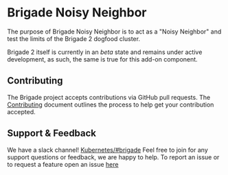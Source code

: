 # Brigade Noisy Neighbor

The purpose of Brigade Noisy Neighbor is to act as a "Noisy Neighbor" and test
the limits of the Brigade 2 dogfood cluster.

Brigade 2 itself is currently in an _beta_ state and remains under active
development, as such, the same is true for this add-on component.

## Contributing

The Brigade project accepts contributions via GitHub pull requests. The
[Contributing](CONTRIBUTING.md) document outlines the process to help get your
contribution accepted.

## Support & Feedback

We have a slack channel!
[Kubernetes/#brigade](https://kubernetes.slack.com/messages/C87MF1RFD) Feel free
to join for any support questions or feedback, we are happy to help. To report
an issue or to request a feature open an issue
[here](https://github.com/brigadecore/brigade/issues)
